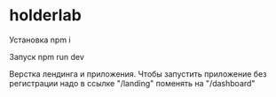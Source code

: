 # holderlab
Установка
npm i

Запуск
npm run dev

Верстка лендинга и приложения. 
Чтобы запустить приложение без регистрации надо в ссылке "/landing" поменять на "/dashboard"